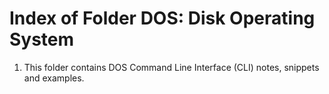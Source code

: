 # Index of Folder DOS: Disk Operating System

1. This folder contains DOS Command Line Interface (CLI) notes, snippets and examples.

